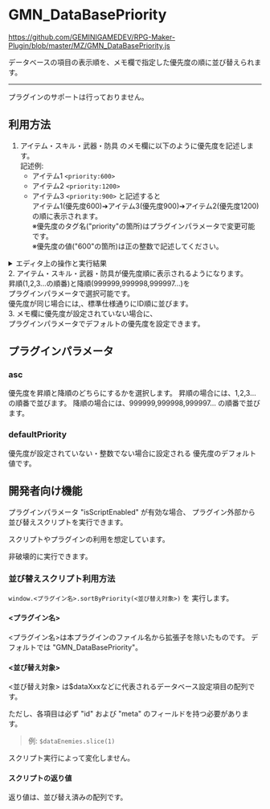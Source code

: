 # GMN_DataBasePriority

https://github.com/GEMINIGAMEDEV/RPG-Maker-Plugin/blob/master/MZ/GMN_DataBasePriority.js

データベースの項目の表示順を、メモ欄で指定した優先度の順に並び替えられます。

---

プラグインのサポートは行っておりません。

## 利用方法

1. アイテム・スキル・武器・防具 のメモ欄に以下のように優先度を記述します。<br>
  記述例:
    - アイテム1 `<priority:600>`
    - アイテム2 `<priority:1200>`
    - アイテム3 `<priority:900>`
  と記述すると<br>
  アイテム1(優先度600)➔アイテム3(優先度900)➔アイテム2(優先度1200)<br>
  の順に表示されます。<br>
  ※優先度のタグ名("priority"の箇所)はプラグインパラメータで変更可能です。<br>
  ※優先度の値("600"の箇所)は正の整数で記述してください。<br>
  <details>
  <summary>エディタ上の操作と実行結果</summary>

  ![example.1.jpg](GMN_DataBasePriority/example.1.jpg)
  ![example.2.jpg](GMN_DataBasePriority/example.2.jpg)
  ![example.3.jpg](GMN_DataBasePriority/example.3.jpg)
  ![example.4.jpg](GMN_DataBasePriority/example.4.jpg)

  </details>
2. アイテム・スキル・武器・防具が優先度順に表示されるようになります。<br>
  昇順(1,2,3...の順番)と降順(999999,999998,999997...)を<br>
  プラグインパラメータで選択可能です。<br>
  優先度が同じ場合には,、標準仕様通りにID順に並びます。<br>
3. メモ欄に優先度が設定されていない場合に、<br>
  プラグインパラメータでデフォルトの優先度を設定できます。<br>

## プラグインパラメータ

### asc
優先度を昇順と降順のどちらにするかを選択します。
昇順の場合には、1,2,3...の順番で並びます。
降順の場合には、999999,999998,999997...
の順番で並びます。

### defaultPriority
優先度が設定されていない・整数でない場合に設定される
優先度のデフォルト値です。

## 開発者向け機能
プラグインパラメータ "isScriptEnabled" が有効な場合、
プラグイン外部から並び替えスクリプトを実行できます。

スクリプトやプラグインの利用を想定しています。

非破壊的に実行できます。

### 並び替えスクリプト利用方法

`window.<プラグイン名>.sortByPriority(<並び替え対象>)` を
実行します。

#### <プラグイン名>
<プラグイン名>は本プラグインのファイル名から拡張子を除いたものです。
デフォルトでは "GMN_DataBasePriority"。

#### <並び替え対象>
<並び替え対象> は$dataXxxなどに代表されるデータベース設定項目の配列です。

ただし、各項目は必ず "id" および "meta" のフィールドを持つ必要があります。

> 例: `$dataEnemies.slice(1)`

スクリプト実行によって変化しません。

#### スクリプトの返り値
返り値は、並び替え済みの配列です。